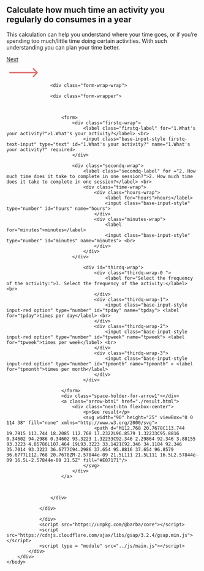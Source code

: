 <!DOCTYPE html>
<html lang="en">
    <head>
        <meta charset="UTF-8">
        <meta name="viewport" content="width=device-width, initial-scale=1.0">
        <link rel="shortcut icon" href="../yin-yan.ico" type="image/x-icon">
        <link href="https://fonts.googleapis.com/css2?family=Source+Sans+Pro&display=swap" rel="stylesheet">
        <link rel="stylesheet" href="../new.css">
        <title>Where Your Time Goes</title>
    </head>
    <body data-barba="wrapper">
        <div data-barba="container" data-barba-namespace="home">
            <div class="transition-div wrapper">
                <div class="left-section">
                    <div class="top-left-box flexbox-center">
                        <h2>Calculate how much time an activity you regularly do consumes in a year  </h2>
                    </div>
                    <div class="bottom-left-box flexbox-center">
                        <p>This calculation can help you understand where your time goes,
                            or if you’re spending too much/little time doing certain activities.
                            With such understanding you can plan your time better.
                        </p>
                        <a href="./select-mob.html">
                            <div class="arrow-btn2">
                                <p>Next</p>
                                <svg width="90" height="25" viewBox="0 0 114 38" fill="none" xmlns="http://www.w3.org/2000/svg">
                                    <path d="M112.768 20.7678C113.744 19.7915 113.744 18.2085 112.768 17.2322L96.8579 1.32233C95.8816 0.34602 94.2986 0.34602 93.3223 1.32233C92.346 2.29864 92.346 3.88155 93.3223 4.85786L107.464 19L93.3223 33.1421C92.346 34.1184 92.346 35.7014 93.3223 36.6777C94.2986 37.654 95.8816 37.654 96.8579 36.6777L112.768 20.7678ZM-2.57844e-09 21.5L111 21.5L111 16.5L2.57844e-09 16.5L-2.57844e-09 21.5Z" fill="#E07171"/>
                                </svg>
                            </div>
                        </a>
                    </div>
                </div>
                <div class="right-section flexbox-center">

                    <div class="form-wrap-wrap">

                    <div class="form-wrapper">



                        <form>
                            <div class="firstq-wrap">
                                <label class="firstq-label" for="1.What's your activity?">1.What's your activity?</label> <br>
                                <input class="base-input-style firstq-text-input" type="text" id="1.What's your activity?" name="1.What's your activity?" required>
                            </div>
                            
                            <div class="secondq-wrap">
                                <label class="secondq-label" for ="2. How much time does it take to complete in one session?">2. How much time does it take to complete in one session?</label> <br>
                                <div class="time-wrap">
                                    <div class="hours-wrap">
                                        <label for="hours">hours</label>
                                        <input class="base-input-style" type="number" id="hours" name="hours">
                                    </div>
                                    <div class="minutes-wrap">
                                        <label for="minutes">minutes</label>
                                        <input class="base-input-style" type="number" id="minutes" name="minutes"> <br>
                                    </div>
                                </div>
                            </div>
                            
                                <div id="thirdq-wrap">
                                    <div class="thirdq-wrap-0 ">
                                        <label for="Select the frequency of the activity:">3. Select the frequency of the activity:</label> <br>
                                    </div>
                                    <div class="thirdq-wrap-1">
                                        <input class="base-input-style input-red option" type="number" id="tpday" name="tpday"> <label for="tpday">times per day</label> <br>
                                    </div>
                                    <div class="thirdq-wrap-2">
                                        <input class="base-input-style input-red option" type="number" id="tpweek" name="tpweek"> <label for="tpweek">times per week</label> <br>
                                    </div>
                                    <div class="thirdq-wrap-3">
                                        <input class="base-input-style input-red option" type="number" id="tpmonth" name="tpmonth" > <label for="tpmonth">times per month</label>
                                    </div>
                                </div>
                            
                        </form>
                        <div class="space-holder-for-arrow1"></div>
                        <a class="arrow-btn1" href="./result.html">
                            <div class="next-btn flexbox-center">
                                <p>See result</p>
                                <svg width="90" height="25" viewBox="0 0 114 38" fill="none" xmlns="http://www.w3.org/2000/svg">
                                    <path d="M112.768 20.7678C113.744 19.7915 113.744 18.2085 112.768 17.2322L96.8579 1.32233C95.8816 0.34602 94.2986 0.34602 93.3223 1.32233C92.346 2.29864 92.346 3.88155 93.3223 4.85786L107.464 19L93.3223 33.1421C92.346 34.1184 92.346 35.7014 93.3223 36.6777C94.2986 37.654 95.8816 37.654 96.8579 36.6777L112.768 20.7678ZM-2.57844e-09 21.5L111 21.5L111 16.5L2.57844e-09 16.5L-2.57844e-09 21.5Z" fill="#E07171"/>
                                </svg>
                            </div>
                        </a>



                    </div>

                </div>

                </div>
                <script src="https://unpkg.com/@barba/core"></script>
                <script src="https://cdnjs.cloudflare.com/ajax/libs/gsap/3.2.4/gsap.min.js"></script>
                <script type = "module" src="../js/main.js"></script>
            </div>
        </div>
    </body>
</html>
